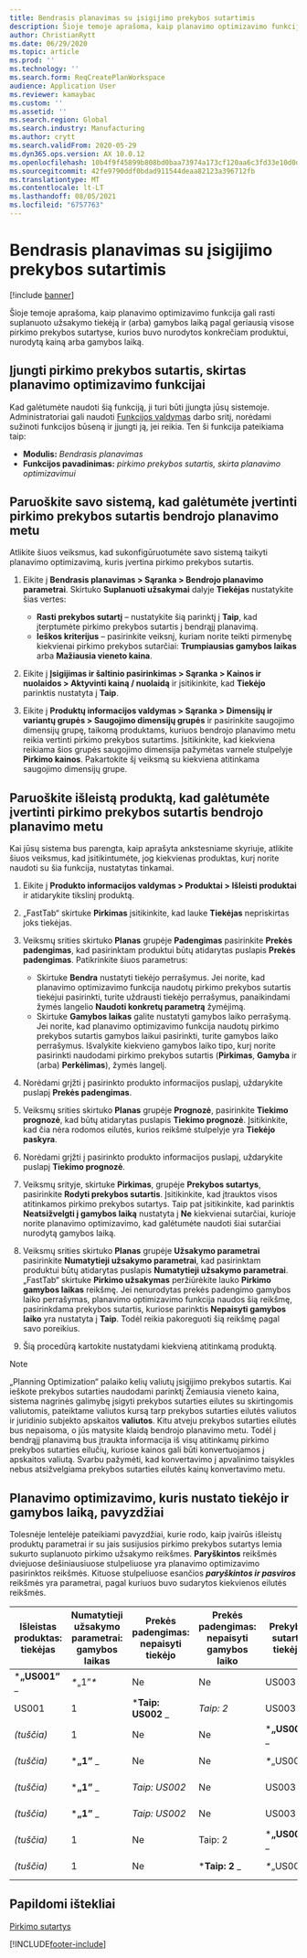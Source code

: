 ```yaml
---
title: Bendrasis planavimas su įsigijimo prekybos sutartimis
description: Šioje temoje aprašoma, kaip planavimo optimizavimo funkcija gali rasti suplanuoto užsakymo tiekėją ir (arba) gamybos laiką pagal geriausią pirkimo prekybos sutartyse nurodytą kainą arba gamybos laiką.
author: ChristianRytt
ms.date: 06/29/2020
ms.topic: article
ms.prod: ''
ms.technology: ''
ms.search.form: ReqCreatePlanWorkspace
audience: Application User
ms.reviewer: kamaybac
ms.custom: ''
ms.assetid: ''
ms.search.region: Global
ms.search.industry: Manufacturing
ms.author: crytt
ms.search.validFrom: 2020-05-29
ms.dyn365.ops.version: AX 10.0.12
ms.openlocfilehash: 10b4f9f45899b808bd0baa73974a173cf120aa6c3fd33e10d0d79a59614f1f70
ms.sourcegitcommit: 42fe9790ddf0bdad911544deaa82123a396712fb
ms.translationtype: MT
ms.contentlocale: lt-LT
ms.lasthandoff: 08/05/2021
ms.locfileid: "6757763"
---
```

# <a name="master-planning-with-purchase-trade-agreements"></a>Bendrasis planavimas su įsigijimo prekybos sutartimis

[!include [banner](../../includes/banner.md)]

Šioje temoje aprašoma, kaip planavimo optimizavimo funkcija gali rasti suplanuoto užsakymo tiekėją ir (arba) gamybos laiką pagal geriausią visose pirkimo prekybos sutartyse, kurios buvo nurodytos konkrečiam produktui, nurodytą kainą arba gamybos laiką.

## <a name="turn-on-the-purchase-trade-agreements-for-planning-optimization-feature"></a>Įjungti pirkimo prekybos sutartis, skirtas planavimo optimizavimo funkcijai

Kad galėtumėte naudoti šią funkciją, ji turi būti įjungta jūsų sistemoje. Administratoriai gali naudoti [Funkcijos valdymas](../../../fin-ops-core/fin-ops/get-started/feature-management/feature-management-overview.md) darbo sritį, norėdami sužinoti funkcijos būseną ir įjungti ją, jei reikia. Ten ši funkcija pateikiama taip:

- **Modulis:** *Bendrasis planavimas*
- **Funkcijos pavadinimas:** *pirkimo prekybos sutartis, skirta planavimo optimizavimui*

## <a name="prepare-your-system-to-evaluate-purchase-trade-agreements-during-master-planning"></a>Paruoškite savo sistemą, kad galėtumėte įvertinti pirkimo prekybos sutartis bendrojo planavimo metu

Atlikite šiuos veiksmus, kad sukonfigūruotumėte savo sistemą taikyti planavimo optimizavimą, kuris įvertina pirkimo prekybos sutartis.

1. Eikite į **Bendrasis planavimas \> Sąranka \> Bendrojo planavimo parametrai**. Skirtuko **Suplanuoti užsakymai** dalyje **Tiekėjas** nustatykite šias vertes:

    - **Rasti prekybos sutartį** – nustatykite šią parinktį į **Taip**, kad įterptumėte pirkimo prekybos sutartis į bendrąjį planavimą.
    - **Ieškos kriterijus** – pasirinkite veiksnį, kuriam norite teikti pirmenybę kiekvienai pirkimo prekybos sutarčiai: **Trumpiausias gamybos laikas** arba **Mažiausia vieneto kaina**.

1. Eikite į **Įsigijimas ir šaltinio pasirinkimas \> Sąranka \> Kainos ir nuolaidos \> Aktyvinti kainą / nuolaidą** ir įsitikinkite, kad **Tiekėjo** parinktis nustatyta į **Taip**.
1. Eikite į **Produktų informacijos valdymas \> Sąranka \> Dimensijų ir variantų grupės \> Saugojimo dimensijų grupės** ir pasirinkite saugojimo dimensijų grupę, taikomą produktams, kuriuos bendrojo planavimo metu reikia vertinti pirkimo prekybos sutartims. Įsitikinkite, kad kiekviena reikiama šios grupės saugojimo dimensija pažymėtas varnele stulpelyje **Pirkimo kainos**. Pakartokite šį veiksmą su kiekviena atitinkama saugojimo dimensijų grupe.

## <a name="prepare-a-released-product-to-evaluate-purchase-trade-agreements-during-master-planning"></a>Paruoškite išleistą produktą, kad galėtumėte įvertinti pirkimo prekybos sutartis bendrojo planavimo metu

Kai jūsų sistema bus parengta, kaip aprašyta ankstesniame skyriuje, atlikite šiuos veiksmus, kad įsitikintumėte, jog kiekvienas produktas, kurį norite naudoti su šia funkcija, nustatytas tinkamai.

1. Eikite į **Produkto informacijos valdymas \> Produktai \> Išleisti produktai** ir atidarykite tikslinį produktą.
1. „FastTab“ skirtuke **Pirkimas** įsitikinkite, kad lauke **Tiekėjas** nepriskirtas joks tiekėjas.
1. Veiksmų srities skirtuko **Planas** grupėje **Padengimas** pasirinkite **Prekės padengimas**, kad pasirinktam produktui būtų atidarytas puslapis **Prekės padengimas**. Patikrinkite šiuos parametrus:

    - Skirtuke **Bendra** nustatyti tiekėjo perrašymus. Jei norite, kad planavimo optimizavimo funkcija naudotų pirkimo prekybos sutartis tiekėjui pasirinkti, turite uždrausti tiekėjo perrašymus, panaikindami žymės langelio **Naudoti konkretų parametrą** žymėjimą.
    - Skirtuke **Gamybos laikas** galite nustatyti gamybos laiko perrašymą. Jei norite, kad planavimo optimizavimo funkcija naudotų pirkimo prekybos sutartis gamybos laikui pasirinkti, turite gamybos laiko perrašymus. Išvalykite kiekvieno gamybos laiko tipo, kurį norite pasirinkti naudodami pirkimo prekybos sutartis (**Pirkimas**, **Gamyba** ir (arba) **Perkėlimas**), žymės langelį.

1. Norėdami grįžti į pasirinkto produkto informacijos puslapį, uždarykite puslapį **Prekės padengimas**.
1. Veiksmų srities skirtuko **Planas** grupėje **Prognozė**, pasirinkite **Tiekimo prognozė**, kad būtų atidarytas puslapis **Tiekimo prognozė**. Įsitikinkite, kad čia nėra rodomos eilutės, kurios reikšmė stulpelyje yra **Tiekėjo paskyra**.
1. Norėdami grįžti į pasirinkto produkto informacijos puslapį, uždarykite puslapį **Tiekimo prognozė**.
1. Veiksmų srityje, skirtuke **Pirkimas**, grupėje **Prekybos sutartys**, pasirinkite **Rodyti prekybos sutartis**. Įsitikinkite, kad įtrauktos visos atitinkamos pirkimo prekybos sutartys. Taip pat įsitikinkite, kad parinktis **Neatsižvelgti į gamybos laiką** nustatyta į **Ne** kiekvienai sutarčiai, kurioje norite planavimo optimizavimo, kad galėtumėte naudoti šiai sutarčiai nurodytą gamybos laiką.
1. Veiksmų srities skirtuko **Planas** grupėje **Užsakymo parametrai** pasirinkite **Numatytieji užsakymo parametrai**, kad pasirinktam produktui būtų atidarytas puslapis **Numatytieji užsakymo parametrai**. „FastTab“ skirtuke **Pirkimo užsakymas** peržiūrėkite lauko **Pirkimo gamybos laikas** reikšmę. Jei nenurodytas prekės padengimo gamybos laiko perrašymas, planavimo optimizavimo funkcija naudos šią reikšmę, pasirinkdama prekybos sutartis, kuriose parinktis **Nepaisyti gamybos laiko** yra nustatyta į **Taip**. Todėl reikia pakoreguoti šią reikšmę pagal savo poreikius.
1. Šią procedūrą kartokite nustatydami kiekvieną atitinkamą produktą.

> [!NOTE]
> „Planning Optimization“ palaiko kelių valiutų įsigijimo prekybos sutartis. Kai ieškote prekybos sutarties naudodami parinktį Žemiausia vieneto kaina, sistema nagrinės galimybę įsigyti prekybos sutarties eilutes su skirtingomis valiutomis, pateiktame valiutos kursą tarp prekybos sutarties eilutės valiutos ir juridinio subjekto apskaitos **valiutos**. Kitu atveju prekybos sutarties eilutės bus nepaisoma, o jūs matysite klaidą bendrojo planavimo metu. Todėl į bendrąjį planavimą bus įtraukta informacija iš visų atitinkamų pirkimo prekybos sutarties eilučių, kuriose kainos gali būti konvertuojamos į apskaitos valiutą. Svarbu pažymėti, kad konvertavimo į apvalinimo taisykles nebus atsižvelgiama prekybos sutarties eilutės kainų konvertavimo metu.

## <a name="examples-of-how-planning-optimization-finds-vendor-and-lead-times"></a>Planavimo optimizavimo, kuris nustato tiekėjo ir gamybos laiką, pavyzdžiai

Tolesnėje lentelėje pateikiami pavyzdžiai, kurie rodo, kaip įvairūs išleistų produktų parametrai ir su jais susijusios pirkimo prekybos sutartys lemia sukurto suplanuoto pirkimo užsakymo reikšmes. **Paryškintos** reikšmės dviejuose dešiniausiuose stulpeliuose yra planavimo optimizavimo pasirinktos reikšmės. Kituose stulpeliuose esančios **_paryškintos ir pasviros_** reikšmės yra parametrai, pagal kuriuos buvo sudarytos kiekvienos eilutės reikšmės.

| Išleistas produktas: tiekėjas | Numatytieji užsakymo parametrai: gamybos laikas | Prekės padengimas: nepaisyti tiekėjo | Prekės padengimas: nepaisyti gamybos laiko | Prekybos sutartis: tiekėjas | Prekybos sutartis: gamybos laikas | Prekybos sutartis: nepaisyti gamybos laiko | Gautas tiekėjas | Gautas gamybos laikas |
| --- | --- | --- | --- | --- | --- | --- | --- | --- |
| ***„US001”** _ | _*_„1”_*_ | Ne | Ne | US003 | 3 | Ne | _ *„US001”** | **1** |
| US001 | 1 | ***Taip: US002** _ | _*_Taip: 2_*_ | US003 | 3 | Ne | _ *„US002”** | **2** |
| *(tuščia)* | 1 | Ne | Ne | ***„US003”** _ | _*_„3”_*_ | Ne | _ *„US003”** | **3** |
| *(tuščia)* | ***„1”** _ | Ne | Ne | _*_„US003”_*_ | 3 | Taip | _ *„US003”** | **1** |
| *(tuščia)* | ***„1”** _ | _*_Taip: US002_*_ | Ne | US003 | 3 | Ne | _ *„US002”** | **1** |
| *(tuščia)* | ***„1”** _ | _*_Taip: US002_*_ | Ne | US003 | 3 | Ne | _ *„US002”** | **1** |
| *(tuščia)* | 1 | Ne | Taip: 2 | ***„US003”** _ | _*_„3”_*_ | Ne | _ *„US003”** | **3** |
| *(tuščia)* | 1 | Ne | ***Taip: 2** _ | _*_„US003”_*_ | 3 | Taip | _ *„US003”** | **2** |

## <a name="additional-resources"></a>Papildomi ištekliai

[Pirkimo sutartys](../../procurement/purchase-agreements.md)


[!INCLUDE[footer-include](../../../includes/footer-banner.md)]
